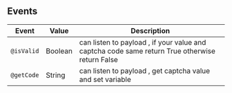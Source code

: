 ## Events

| Event            | Value  | Description                                    |
| ---------------- | ------ | ---------------------------------------------------------------------------------------------------------------------------------------------------------------------------------------------------- |
| `@isValid` | Boolean | can listen to payload , if your value and captcha code same return True otherwise return False |
| `@getCode` | String | can listen to payload , get captcha value and set variable |
